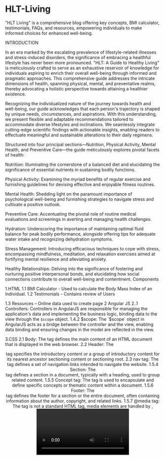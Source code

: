 # HLT-Living
"HLT Living" is a comprehensive blog offering key concepts, BMI calculator, testimonials, FAQs, and resources, empowering individuals to make informed choices for enhanced well-being.

 INTRODUCTION

In an era marked by the escalating prevalence of lifestyle-related illnesses and stress-induced disorders, the significance of embracing a healthful lifestyle has never been more pronounced. "HLT: A Guide to Healthy Living" is meticulously crafted to serve as an exhaustive reservoir of knowledge for individuals aspiring to enrich their overall well-being through informed and pragmatic approaches. This comprehensive guide addresses the intricate dimensions of health, spanning physical, mental, and preventative realms, thereby advocating a holistic perspective towards attaining a healthier existence.

Recognizing the individualized nature of the journey towards health and well-being, our guide acknowledges that each person's trajectory is shaped by unique needs, circumstances, and aspirations. With this understanding, we present flexible and adaptable recommendations tailored to accommodate diverse lifestyles and inclinations. We seamlessly integrate cutting-edge scientific findings with actionable insights, enabling readers to effectuate meaningful and sustainable alterations to their daily regimens.

Structured into four principal sections—Nutrition, Physical Activity, Mental Health, and Preventive Care—the guide meticulously explores pivotal facets of health:

 Nutrition: Illuminating the cornerstone of a balanced diet and elucidating the significance of essential nutrients in sustaining bodily functions.

 Physical Activity: Examining the myriad benefits of regular exercise and furnishing guidelines for devising effective and enjoyable fitness routines.

 Mental Health: Shedding light on the paramount importance of psychological well-being and furnishing strategies to navigate stress and cultivate a positive outlook.

 Preventive Care: Accentuating the pivotal role of routine medical evaluations and screenings in averting and managing health challenges.

Hydration: Underscoring the importance of maintaining optimal fluid balance for peak bodily performance, alongside offering tips for adequate water intake and recognizing dehydration symptoms.

Stress Management: Introducing efficacious techniques to cope with stress, encompassing mindfulness, meditation, and relaxation exercises aimed at fortifying mental resilience and alleviating anxiety.

Healthy Relationships: Delving into the significance of fostering and nurturing positive interpersonal bonds, and elucidating how social connections contribute to overall well-being and contentment.
Components

1.HTML 
1.1 BMI Calculator - Used to calculate the Body Mass Index of an Individual. 
1.2 Testimonials - Contains review of Users

1.3 Resources – Online data used to create page
2 Angular JS 
2..1 Controllers: Controllers in AngularJS are responsible for managing the application's data and implementing the business logic, binding data to the view through the `$scope` object.
1.4.2 $scope: The `$scope` object in AngularJS acts as a bridge between the controller and the view, enabling data binding and ensuring changes in the model are reflected in the view.

3.CSS
2.1 Body: The <body> tag defines the main content of an HTML document that is displayed in the web browser.
2.2 Header: The <header> tag specifies the introductory content or a group of introductory content for its nearest ancestor sectioning content or sectioning root.
2.3 nav tag: The <nav> tag defines a set of navigation links intended to navigate the website.
1.5.4	Section: The <section> tag defines a section in a document, typically with a heading, used to group related content.
1.5.5	Concept tag: The <concept> tag is used to encapsulate and define specific concepts or thematic content within a document.
1.5.6	Footer: The <footer> tag defines the footer for a section or the entire document, often containing information about the author, copyright, and related links.
1.5.7	@media tag: The <media> tag is not a standard HTML tag, media elements are handled by <img>, <video>, and <audio> tags, which embed images, video clips, and audio files, respectively.




In today's fast-paced society, characterized by prevalent stressors and sedentary habits, the necessity of embracing health-promoting behaviors becomes paramount. Encouraging a diet that is balanced and rich in essential nutrients like fruits, vegetables, and whole grains, regular engagement in physical exercise, prioritizing mental well-being through mindfulness and self-care techniques, and fostering supportive relationships based on mutual trust and respect can all serve as protective measures against modern health challenges. Additionally, integrating preventive healthcare strategies such as vaccinations, screenings, and educational campaigns into routine health practices further reinforces resilience and empowers individuals to take charge of their well-being proactively.

Amidst the intricacies of contemporary living, it is incumbent upon us to prioritize our health and advocate for the principles of well-being. By adhering to evidence-based recommendations from reputable health authorities and adopting a lifestyle that emphasizes balance, mindfulness, and self-care, we lay the groundwork for a future marked by vigor, fortitude, and optimal health for generations to follow.


Conclusion


Ultimately, the pursuit and maintenance of good health constitute an ongoing journey demanding commitment, consistency, and continuous self-care. "Health Living Today: Your Comprehensive Guide" endeavors to serve as a companion on this journey, offering guidance, motivation, and solidarity to all those striving for their optimal health and well-being.

Here's to your continued journey toward health and vitality! 

References:
1.	Nutrition: https://www.who.int/news-room/fact-sheets/detail/healthy-diet.
2.	Exercise: https://www.who.int/news-room/fact-sheets/detail/physical-activity.
3.	Mental health: https://www.who.int/health-topics/mental-health#tab=tab_1.
4.	Sleep: https://www.cdc.gov/sleep/about/?CDC_AAref_Val=https://www.cdc.gov/sleep/about_sleep/index.html.
5.	Hydration: https://www.who.int/news-room/fact-sheets/detail/drinking-water.
6.	Stress Management: https://www.who.int/publications/i/item/9789240003927.
7.	Healthy Relationship: https://www.ny.gov/teen-dating-violence-awareness-and-prevention/what-does-healthy-relationship-look#:~:text=Healthy%20relationships%20involve%20honesty%2C%20trust,is%20no%20imbalance%20of%20power..
8.	Preventive Healthcare: https://www.emro.who.int/about-who/public-health-functions/health-promotion-disease-prevention.html.

